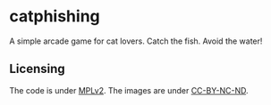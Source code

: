 # catphishing
A simple arcade game for cat lovers. Catch the fish. Avoid the water! 

<h2>Licensing</h2>
The code is under <a href="https://www.mozilla.org/MPL/2.0/">MPLv2</a>. The images are under <a href="http://creativecommons.org/licenses/by-nc-nd/4.0/">CC-BY-NC-ND</a>.
